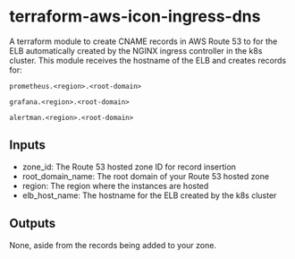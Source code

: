 # terraform-aws-icon-ingress-dns

A terraform module to create CNAME records in AWS Route 53 to for the ELB automatically created by the NGINX ingress controller in the k8s cluster.
This module receives the hostname of the ELB and creates records for:

`prometheus.<region>.<root-domain>`

`grafana.<region>.<root-domain>`

`alertman.<region>.<root-domain>`

## Inputs

- zone_id: The Route 53 hosted zone ID for record insertion
- root_domain_name: The root domain of your Route 53 hosted zone
- region: The region where the instances are hosted
- elb_host_name: The hostname for the ELB created by the k8s cluster

## Outputs

None, aside from the records being added to your zone.
